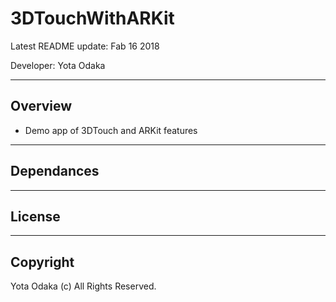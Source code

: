 # 3DTouchWithARKit

Latest README update: Fab 16 2018

Developer: Yota Odaka



---



## Overview

- Demo app of 3DTouch and ARKit features



---



## Dependances



---



## License



---



## Copyright

Yota Odaka (c) All Rights Reserved.